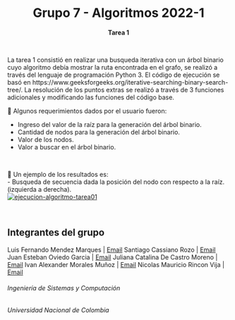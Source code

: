 <h1 align="center">Grupo 7 - Algoritmos 2022-1</h1>
<p align="center"><strong>Tarea 1</strong> </p>
<br>

<p>La tarea 1 consistió en realizar una busqueda iterativa con un árbol binario cuyo algoritmo debía mostrar la ruta encontrada en el grafo, se realizó a través del lenguaje de programación Python 3. El código de ejecución se basó en https://www.geeksforgeeks.org/iterative-searching-binary-search-tree/.
  La resolución de los puntos extras se realizó a través de 3 funciones adicionales y modificando las funciones del código base.
  
  📌 Algunos requerimientos dados por el usuario fueron:
  - Ingreso del valor de la raíz para la generación del árbol binario.
  - Cantidad de nodos para la generación del árbol binario.
  - Valor de los nodos.
  - Valor a buscar en el árbol binario.

<br>
<p>
🎯 Un ejemplo de los resultados es:<br>
  - Busqueda de secuencia dada la posición del nodo con respecto a la raíz. (izquierda a derecha).<br>
  <a href="https://imgbb.com/"><img src="https://i.ibb.co/CnwxV8n/ejecucion-algoritmo-tarea01.png" alt="ejecucion-algoritmo-tarea01" border="0"></a>
</p>

<br>
<h2>Integrantes del grupo</h2>

Luis Fernando Mendez Marques | <a href = "mailto: lumendezm@unal.edu.co" target="_blank">Email</a>
Santiago Cassiano Rozo | <a href = "mailto: scassiano@unal.edu.co" target="_blank">Email</a>
Juan Esteban Oviedo Garcia | <a href = "mailto: joviedog@unal.edu.co" target="_blank">Email</a>
Juliana Catalina De Castro Moreno | <a href = "mailto: jdec@unal.edu.co" target="_blank">Email</a>
Ivan Alexander Morales Muñoz | <a href = "mailto: imorales@unal.edu.co" target="_blank">Email</a>
Nicolas Mauricio Rincon Vija | <a href = "mailto: nrinconv@unal.edu.co" target="_blank">Email</a>

<h6>Ingeniería de Sistemas y Computación</h6>
<h6>Universidad Nacional de Colombia</h6>
